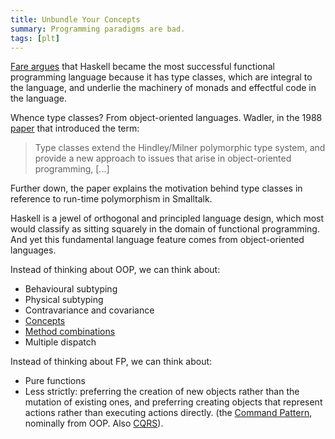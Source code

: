 ```yaml
---
title: Unbundle Your Concepts
summary: Programming paradigms are bad.
tags: [plt]
---
```


[Fare argues][fare] that Haskell became the most successful functional
programming language because it has type classes, which are integral to the
language, and underlie the machinery of monads and effectful code in the
language.

Whence type classes? From object-oriented languages. Wadler, in the 1988
[paper][wadler] that introduced the term:

>Type classes extend the Hindley/Milner polymorphic type system, and provide a
>new approach to issues that arise in object-oriented programming, [...]

Further down, the paper explains the motivation behind type classes in reference
to run-time polymorphism in Smalltalk.

Haskell is a jewel of orthogonal and principled language design, which most
would classify as sitting squarely in the domain of functional programming. And
yet this fundamental language feature comes from object-oriented languages.

Instead of thinking about OOP, we can think about:

- Behavioural subtyping
- Physical subtyping
- Contravariance and covariance
- [Concepts][cpp-concepts]
- [Method combinations][method-comb]
- Multiple dispatch

Instead of thinking about FP, we can think about:

- Pure functions
- Less strictly: preferring the creation of new objects rather than the mutation
  of existing ones, and preferring creating objects that represent actions
  rather than executing actions directly. (the [Command Pattern][command],
  nominally from OOP. Also [CQRS][cqrs]).

[fare]: https://twitter.com/Ngnghm/status/936677074517090304
[wadler]: homepages.inf.ed.ac.uk/wadler/papers/class/class.ps
[cpp-concepts]: http://www.stroustrup.com/good_concepts.pdf
[method-comb]: https://www.cs.cmu.edu/Groups/AI/html/cltl/clm/node287.html
[command]: https://en.wikipedia.org/wiki/Command_pattern
[cqrs]: https://martinfowler.com/bliki/CQRS.html
